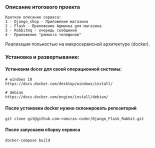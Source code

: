 ### Описание итогового проекта
    Краткое описание сервиса:
    1 - Django_shop - Приложение магазина
    2 - Flask - Приложение Админка для магазина
    3 - Rabbitmq - очередь сообщений
    4 - Приложение "ремонта телефонов"


Реализация польностью на микросервисной архитектуре (docker).

### Установка и развертывание:
#### Установим docer для своей операционной системы:
    # windows 10
    https://docs.docker.com/desktop/windows/install/

    # debian
    https://docs.docker.com/engine/install/debian/

#### После установки docker нужно склонировать репозиторий 
    git clone git@github.com:romiras-coder/Django_Flask_Rabbit.git
    
#### После запускаем сборку сервиса
    docker-compose build 